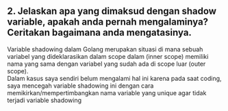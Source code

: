 ## 2. Jelaskan apa yang dimaksud dengan shadow variable, apakah anda pernah mengalaminya? Ceritakan bagaimana anda mengatasinya.

Variable shadowing dalam Golang merupakan situasi di mana sebuah variabel yang dideklarasikan dalam scope dalam (inner scope) memiliki nama yang sama dengan variabel yang sudah ada di scope luar (outer scope).
</br>
Dalam kasus saya sendiri belum mengalami hal ini karena pada saat coding, saya mencegah variable shadowing ini dengan cara memikirkan/mempertimbangkan nama variable yang unique agar tidak terjadi variable shadowing